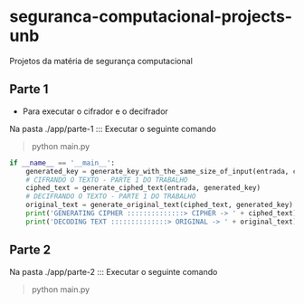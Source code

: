 # seguranca-computacional-projects-unb
Projetos da matéria de segurança computacional

## Parte 1

- Para executar o cifrador e o decifrador

Na pasta ./app/parte-1 ::: Executar o seguinte comando

> python main.py

```python
if __name__ == '__main__':
    generated_key = generate_key_with_the_same_size_of_input(entrada, chave)
    # CIFRANDO O TEXTO - PARTE 1 DO TRABALHO
    ciphed_text = generate_ciphed_text(entrada, generated_key)
    # DECIFRANDO O TEXTO - PARTE 1 DO TRABALHO
    original_text = generate_original_text(ciphed_text, generated_key)
    print('GENERATING CIPHER ::::::::::::::> CIPHER -> ' + ciphed_text)
    print('DECODING TEXT ::::::::::::::> ORIGINAL -> ' + original_text)
```

## Parte 2 

Na pasta ./app/parte-2 ::: Executar o seguinte comando

> python main.py


